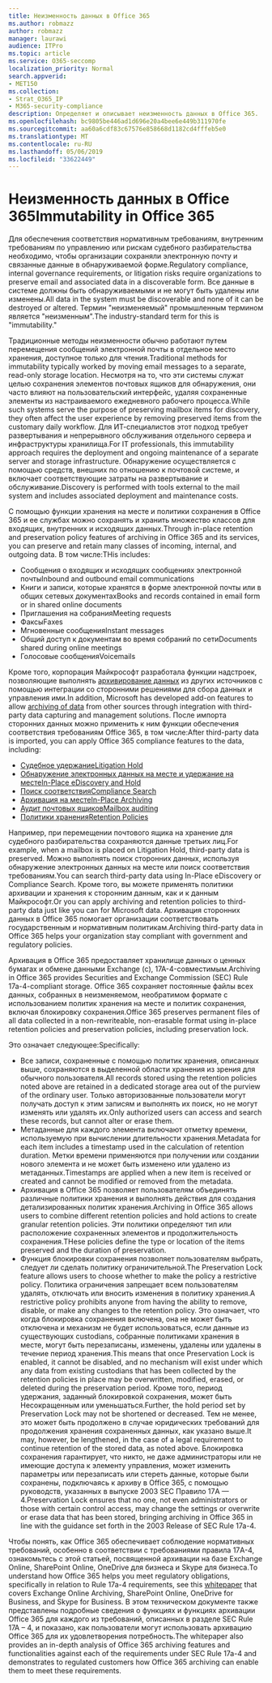 ```yaml
---
title: Неизменность данных в Office 365
ms.author: robmazz
author: robmazz
manager: laurawi
audience: ITPro
ms.topic: article
ms.service: O365-seccomp
localization_priority: Normal
search.appverid:
- MET150
ms.collection:
- Strat_O365_IP
- M365-security-compliance
description: Определяет и описывает неизменность данных в Office 365.
ms.openlocfilehash: bc9805be446ad1d696e20a4bee6e449b311970fe
ms.sourcegitcommit: aa60a6cdf83c67576e858668d1182cd4fffeb5e0
ms.translationtype: MT
ms.contentlocale: ru-RU
ms.lasthandoff: 05/06/2019
ms.locfileid: "33622449"
---
```

# <a name="immutability-in-office-365"></a><span data-ttu-id="87a7f-103">Неизменность данных в Office 365</span><span class="sxs-lookup"><span data-stu-id="87a7f-103">Immutability in Office 365</span></span>

<span data-ttu-id="87a7f-104">Для обеспечения соответствия нормативным требованиям, внутренним требованиям по управлению или рискам судебного разбирательства необходимо, чтобы организации сохраняли электронную почту и связанные данные в обнаруживаемой форме.</span><span class="sxs-lookup"><span data-stu-id="87a7f-104">Regulatory compliance, internal governance requirements, or litigation risks require organizations to preserve email and associated data in a discoverable form.</span></span> <span data-ttu-id="87a7f-105">Все данные в системе должны быть обнаруживаемыми и не могут быть удалены или изменены.</span><span class="sxs-lookup"><span data-stu-id="87a7f-105">All data in the system must be discoverable and none of it can be destroyed or altered.</span></span> <span data-ttu-id="87a7f-106">Термин "неизменяемый" промышленным термином является "неизменным".</span><span class="sxs-lookup"><span data-stu-id="87a7f-106">The industry-standard term for this is "immutability."</span></span>

<span data-ttu-id="87a7f-107">Традиционные методы неизменности обычно работают путем перемещения сообщений электронной почты в отдельное место хранения, доступное только для чтения.</span><span class="sxs-lookup"><span data-stu-id="87a7f-107">Traditional methods for immutability typically worked by moving email messages to a separate, read-only storage location.</span></span> <span data-ttu-id="87a7f-108">Несмотря на то, что эти системы служат целью сохранения элементов почтовых ящиков для обнаружения, они часто влияют на пользовательский интерфейс, удаляя сохраненные элементы из настраиваемого ежедневного рабочего процесса.</span><span class="sxs-lookup"><span data-stu-id="87a7f-108">While such systems serve the purpose of preserving mailbox items for discovery, they often affect the user experience by removing preserved items from the customary daily workflow.</span></span> <span data-ttu-id="87a7f-109">Для ИТ-специалистов этот подход требует развертывания и непрерывного обслуживания отдельного сервера и инфраструктуры хранилища.</span><span class="sxs-lookup"><span data-stu-id="87a7f-109">For IT professionals, this immutability approach requires the deployment and ongoing maintenance of a separate server and storage infrastructure.</span></span> <span data-ttu-id="87a7f-110">Обнаружение осуществляется с помощью средств, внешних по отношению к почтовой системе, и включает соответствующие затраты на развертывание и обслуживание.</span><span class="sxs-lookup"><span data-stu-id="87a7f-110">Discovery is performed with tools external to the mail system and includes associated deployment and maintenance costs.</span></span>

<span data-ttu-id="87a7f-111">С помощью функции хранения на месте и политики сохранения в Office 365 и ее службах можно сохранять и хранить множество классов для входящих, внутренних и исходящих данных.</span><span class="sxs-lookup"><span data-stu-id="87a7f-111">Through in-place retention and preservation policy features of archiving in Office 365 and its services, you can preserve and retain many classes of incoming, internal, and outgoing data.</span></span> <span data-ttu-id="87a7f-112">В том числе:</span><span class="sxs-lookup"><span data-stu-id="87a7f-112">THis includes:</span></span>

- <span data-ttu-id="87a7f-113">Сообщения о входящих и исходящих сообщениях электронной почты</span><span class="sxs-lookup"><span data-stu-id="87a7f-113">Inbound and outbound email communications</span></span>
- <span data-ttu-id="87a7f-114">Книги и записи, которые хранятся в форме электронной почты или в общих сетевых документах</span><span class="sxs-lookup"><span data-stu-id="87a7f-114">Books and records contained in email form or in shared online documents</span></span>
- <span data-ttu-id="87a7f-115">Приглашения на собрания</span><span class="sxs-lookup"><span data-stu-id="87a7f-115">Meeting requests</span></span>
- <span data-ttu-id="87a7f-116">Факсы</span><span class="sxs-lookup"><span data-stu-id="87a7f-116">Faxes</span></span>
- <span data-ttu-id="87a7f-117">Мгновенные сообщения</span><span class="sxs-lookup"><span data-stu-id="87a7f-117">Instant messages</span></span>
- <span data-ttu-id="87a7f-118">Общий доступ к документам во время собраний по сети</span><span class="sxs-lookup"><span data-stu-id="87a7f-118">Documents shared during online meetings</span></span>
- <span data-ttu-id="87a7f-119">Голосовые сообщения</span><span class="sxs-lookup"><span data-stu-id="87a7f-119">Voicemails</span></span>

<span data-ttu-id="87a7f-120">Кроме того, корпорация Майкрософт разработала функции надстроек, позволяющие выполнять [архивирование данных](https://support.office.com/article/Archiving-third-party-data-in-Office-365-0ce338d5-3666-4a18-86ab-c6910ff408cc) из других источников с помощью интеграции со сторонними решениями для сбора данных и управления ими.</span><span class="sxs-lookup"><span data-stu-id="87a7f-120">In addition, Microsoft has developed add-on features to allow [archiving of data](https://support.office.com/article/Archiving-third-party-data-in-Office-365-0ce338d5-3666-4a18-86ab-c6910ff408cc) from other sources through integration with third-party data capturing and management solutions.</span></span> <span data-ttu-id="87a7f-121">После импорта сторонних данных можно применить к ним функции обеспечения соответствия требованиям Office 365, в том числе:</span><span class="sxs-lookup"><span data-stu-id="87a7f-121">After third-party data is imported, you can apply Office 365 compliance features to the data, including:</span></span>

- [<span data-ttu-id="87a7f-122">Судебное удержание</span><span class="sxs-lookup"><span data-stu-id="87a7f-122">Litigation Hold</span></span>](create-a-litigation-hold.md)
- [<span data-ttu-id="87a7f-123">Обнаружение электронных данных на месте и удержание на месте</span><span class="sxs-lookup"><span data-stu-id="87a7f-123">In-Place eDiscovery and Hold</span></span>](manage-legal-investigations.md)
- [<span data-ttu-id="87a7f-124">Поиск соответствия</span><span class="sxs-lookup"><span data-stu-id="87a7f-124">Compliance Search</span></span>](search-for-content.md)
- [<span data-ttu-id="87a7f-125">Архивация на месте</span><span class="sxs-lookup"><span data-stu-id="87a7f-125">In-Place Archiving</span></span>](enable-archive-mailboxes.md)
- [<span data-ttu-id="87a7f-126">Аудит почтовых ящиков</span><span class="sxs-lookup"><span data-stu-id="87a7f-126">Mailbox auditing</span></span>](enable-mailbox-auditing.md)
- [<span data-ttu-id="87a7f-127">Политики хранения</span><span class="sxs-lookup"><span data-stu-id="87a7f-127">Retention Policies</span></span>](retention-policies.md)

<span data-ttu-id="87a7f-128">Например, при перемещении почтового ящика на хранение для судебного разбирательства сохраняются данные третьих лиц.</span><span class="sxs-lookup"><span data-stu-id="87a7f-128">For example, when a mailbox is placed on Litigation Hold, third-party data is preserved.</span></span> <span data-ttu-id="87a7f-129">Можно выполнять поиск сторонних данных, используя обнаружение электронных данных на месте или поиск соответствия требованиям.</span><span class="sxs-lookup"><span data-stu-id="87a7f-129">You can search third-party data using In-Place eDiscovery or Compliance Search.</span></span> <span data-ttu-id="87a7f-130">Кроме того, вы можете применять политики архивации и хранения к сторонним данным, как и к данным Майкрософт.</span><span class="sxs-lookup"><span data-stu-id="87a7f-130">Or you can apply archiving and retention policies to third-party data just like you can for Microsoft data.</span></span> <span data-ttu-id="87a7f-131">Архивация сторонних данных в Office 365 помогает организации соответствовать государственным и нормативным политикам.</span><span class="sxs-lookup"><span data-stu-id="87a7f-131">Archiving third-party data in Office 365 helps your organization stay compliant with government and regulatory policies.</span></span>

<span data-ttu-id="87a7f-132">Архивация в Office 365 предоставляет хранилище данных о ценных бумагах и обмене данными Exchange (с), 17A-4-совместимым.</span><span class="sxs-lookup"><span data-stu-id="87a7f-132">Archiving in Office 365 provides Securities and Exchange Commission (SEC) Rule 17a-4-compliant storage.</span></span> <span data-ttu-id="87a7f-133">Office 365 сохраняет постоянные файлы всех данных, собранных в неизменяемом, необратимом формате с использованием политик хранения на месте и политик сохранения, включая блокировку сохранения.</span><span class="sxs-lookup"><span data-stu-id="87a7f-133">Office 365 preserves permanent files of all data collected in a non-rewriteable, non-erasable format using in-place retention policies and preservation policies, including preservation lock.</span></span>

<span data-ttu-id="87a7f-134">Это означает следующее:</span><span class="sxs-lookup"><span data-stu-id="87a7f-134">Specifically:</span></span>

- <span data-ttu-id="87a7f-135">Все записи, сохраненные с помощью политик хранения, описанных выше, сохраняются в выделенной области хранения из зрения для обычного пользователя.</span><span class="sxs-lookup"><span data-stu-id="87a7f-135">All records stored using the retention policies noted above are retained in a dedicated storage area out of the purview of the ordinary user.</span></span> <span data-ttu-id="87a7f-136">Только авторизованные пользователи могут получать доступ к этим записям и выполнять их поиск, но не могут изменять или удалять их.</span><span class="sxs-lookup"><span data-stu-id="87a7f-136">Only authorized users can access and search these records, but cannot alter or erase them.</span></span>
- <span data-ttu-id="87a7f-137">Метаданные для каждого элемента включают отметку времени, используемую при вычислении длительности хранения.</span><span class="sxs-lookup"><span data-stu-id="87a7f-137">Metadata for each item includes a timestamp used in the calculation of retention duration.</span></span> <span data-ttu-id="87a7f-138">Метки времени применяются при получении или создании нового элемента и не может быть изменено или удалено из метаданных.</span><span class="sxs-lookup"><span data-stu-id="87a7f-138">Timestamps are applied when a new item is received or created and cannot be modified or removed from the metadata.</span></span>
- <span data-ttu-id="87a7f-139">Архивация в Office 365 позволяет пользователям объединять различные политики хранения и выполнять действия для создания детализированных политик хранения.</span><span class="sxs-lookup"><span data-stu-id="87a7f-139">Archiving in Office 365 allows users to combine different retention policies and hold actions to create granular retention policies.</span></span> <span data-ttu-id="87a7f-140">Эти политики определяют тип или расположение сохраненных элементов и продолжительность сохранения.</span><span class="sxs-lookup"><span data-stu-id="87a7f-140">THese policies define the type or location of the items preserved and the duration of preservation.</span></span>
- <span data-ttu-id="87a7f-141">Функция блокировки сохранения позволяет пользователям выбрать, следует ли сделать политику ограничительной.</span><span class="sxs-lookup"><span data-stu-id="87a7f-141">The Preservation Lock feature allows users to choose whether to make the policy a restrictive policy.</span></span> <span data-ttu-id="87a7f-142">Политика ограничения запрещает всем пользователям удалять, отключать или вносить изменения в политику хранения.</span><span class="sxs-lookup"><span data-stu-id="87a7f-142">A restrictive policy prohibits anyone from having the ability to remove, disable, or make any changes to the retention policy.</span></span> <span data-ttu-id="87a7f-143">Это означает, что когда блокировка сохранения включена, она не может быть отключена и механизм не будет использоваться, если данные из существующих custodians, собранные политиками хранения в месте, могут быть перезаписаны, изменены, удалены или удалены в течение период хранения.</span><span class="sxs-lookup"><span data-stu-id="87a7f-143">This means that once Preservation Lock is enabled, it cannot be disabled, and no mechanism will exist under which any data from existing custodians that has been collected by the retention policies in place may be overwritten, modified, erased, or deleted during the preservation period.</span></span> <span data-ttu-id="87a7f-144">Кроме того, период удержания, заданный блокировкой сохранения, может быть Несокращенным или уменьшаться.</span><span class="sxs-lookup"><span data-stu-id="87a7f-144">Further, the hold period set by Preservation Lock may not be shortened or decreased.</span></span> <span data-ttu-id="87a7f-145">Тем не менее, это может быть продолжено в случае юридических требований для продолжения хранения сохраненных данных, как указано выше.</span><span class="sxs-lookup"><span data-stu-id="87a7f-145">It may, however, be lengthened, in the case of a legal requirement to continue retention of the stored data, as noted above.</span></span> <span data-ttu-id="87a7f-146">Блокировка сохранения гарантирует, что никто, не даже администраторы или не имеющие доступа к элементу управления, может изменить параметры или перезаписать или стереть данные, которые были сохранены, подключаясь к архиву в Office 365, с помощью руководств, указанных в выпуске 2003 SEC Правило 17A — 4.</span><span class="sxs-lookup"><span data-stu-id="87a7f-146">Preservation Lock ensures that no one, not even administrators or those with certain control access, may change the settings or overwrite or erase data that has been stored, bringing archiving in Office 365 in line with the guidance set forth in the 2003 Release of SEC Rule 17a-4.</span></span>

<span data-ttu-id="87a7f-147">Чтобы понять, как Office 365 обеспечивает соблюдение нормативных требований, особенно в соответствии с требованиями правила 17A-4, [](https://go.microsoft.com/fwlink/?linkid=830440) ознакомьтесь с этой статьей, посвященной архивации на базе Exchange Online, SharePoint Online, OneDrive для бизнеса и Skype для бизнеса.</span><span class="sxs-lookup"><span data-stu-id="87a7f-147">To understand how Office 365 helps you meet regulatory obligations, specifically in relation to Rule 17a-4 requirements, see this [whitepaper](https://go.microsoft.com/fwlink/?linkid=830440) that covers Exchange Online Archiving, SharePoint Online, OneDrive for Business, and Skype for Business.</span></span> <span data-ttu-id="87a7f-148">В этом техническом документе также представлены подробные сведения о функциях и функциях архивации Office 365 для каждого из требований, описанных в разделе SEC Rule 17A – 4, и показано, как пользователи могут использовать архивацию Office 365 для их удовлетворения потребность.</span><span class="sxs-lookup"><span data-stu-id="87a7f-148">The whitepaper also provides an in-depth analysis of Office 365 archiving features and functionalities against each of the requirements under SEC Rule 17a-4 and demonstrates to regulated customers how Office 365 archiving can enable them to meet these requirements.</span></span>